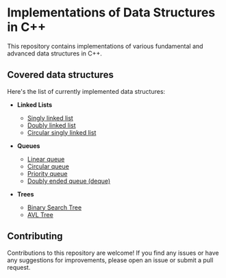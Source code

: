 # Implementations of Data Structures in C++

This repository contains implementations of various fundamental and advanced data structures in C++.

## Covered data structures

Here's the list of currently implemented data structures: 

- **Linked Lists**
     - [Singly linked list](https://github.com/sindhu213/Data-Structures/blob/main/Linked%20List/SinglyLinkedList.cpp)
     - [Doubly linked list](https://github.com/sindhu213/Data-Structures/blob/main/Linked%20List/DoublyLinkedList.cpp)
     - [Circular singly linked list](https://github.com/sindhu213/Data-Structures/blob/main/Linked%20List/CircularLinkedList.cpp)
 
-  **Queues**
     - [Linear queue](https://github.com/sindhu213/Data-Structures/blob/main/Queue/LinearQueue.cpp)
     - [Circular queue](https://github.com/sindhu213/Data-Structures/blob/main/Queue/CircularQueue.cpp)
     - [Priority queue](https://github.com/sindhu213/Data-Structures/blob/main/Queue/PriorityQueue.cpp)
     - [Doubly ended queue (deque)](https://github.com/sindhu213/Data-Structures/blob/main/Queue/DoubleEndedQueue.cpp)
 
- **Trees**
     - [Binary Search Tree](https://github.com/sindhu213/Data-Structures/blob/main/Trees/BinarySearchTrees.cpp)
     - [AVL Tree](https://github.com/sindhu213/Data-Structures/blob/main/Trees/AVL.cpp)

## Contributing
Contributions to this repository are welcome! If you find any issues or have any suggestions for improvements, please open an issue or submit a pull request.

